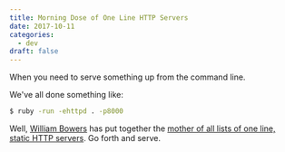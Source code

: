 ```yaml
---
title: Morning Dose of One Line HTTP Servers
date: 2017-10-11
categories:
  - dev
draft: false
---
```


When you need to serve something up from the command line.<!--more-->

We've all done something like:

```bash
$ ruby -run -ehttpd . -p8000
```

Well, [William Bowers][] has put together the 
[mother of all lists of one line, static HTTP servers][one line servers]. Go forth and serve.

[William Bowers]: https://gist.github.com/willurd
[one line servers]: https://gist.github.com/willurd/5720255

